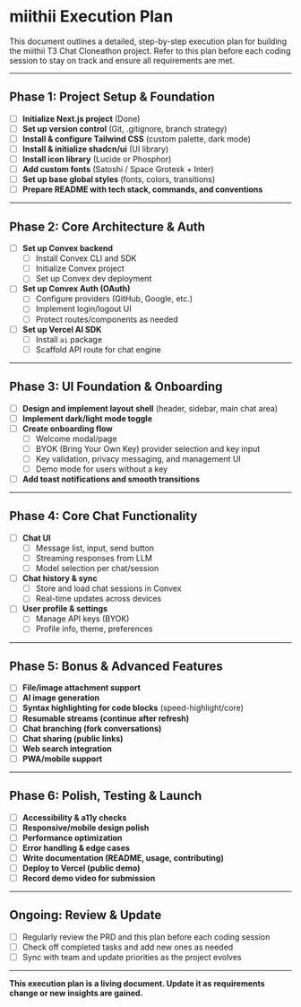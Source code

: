 # miithii Execution Plan

This document outlines a detailed, step-by-step execution plan for building the miithii T3 Chat Cloneathon project. Refer to this plan before each coding session to stay on track and ensure all requirements are met.

---

## Phase 1: Project Setup & Foundation

- [ ] **Initialize Next.js project** (Done)
- [ ] **Set up version control** (Git, .gitignore, branch strategy)
- [ ] **Install & configure Tailwind CSS** (custom palette, dark mode)
- [ ] **Install & initialize shadcn/ui** (UI library)
- [ ] **Install icon library** (Lucide or Phosphor)
- [ ] **Add custom fonts** (Satoshi / Space Grotesk + Inter)
- [ ] **Set up base global styles** (fonts, colors, transitions)
- [ ] **Prepare README with tech stack, commands, and conventions**

---

## Phase 2: Core Architecture & Auth

- [ ] **Set up Convex backend**
  - [ ] Install Convex CLI and SDK
  - [ ] Initialize Convex project
  - [ ] Set up Convex dev deployment
- [ ] **Set up Convex Auth (OAuth)**
  - [ ] Configure providers (GitHub, Google, etc.)
  - [ ] Implement login/logout UI
  - [ ] Protect routes/components as needed
- [ ] **Set up Vercel AI SDK**
  - [ ] Install `ai` package
  - [ ] Scaffold API route for chat engine

---

## Phase 3: UI Foundation & Onboarding

- [ ] **Design and implement layout shell** (header, sidebar, main chat area)
- [ ] **Implement dark/light mode toggle**
- [ ] **Create onboarding flow**
  - [ ] Welcome modal/page
  - [ ] BYOK (Bring Your Own Key) provider selection and key input
  - [ ] Key validation, privacy messaging, and management UI
  - [ ] Demo mode for users without a key
- [ ] **Add toast notifications and smooth transitions**

---

## Phase 4: Core Chat Functionality

- [ ] **Chat UI**
  - [ ] Message list, input, send button
  - [ ] Streaming responses from LLM
  - [ ] Model selection per chat/session
- [ ] **Chat history & sync**
  - [ ] Store and load chat sessions in Convex
  - [ ] Real-time updates across devices
- [ ] **User profile & settings**
  - [ ] Manage API keys (BYOK)
  - [ ] Profile info, theme, preferences

---

## Phase 5: Bonus & Advanced Features

- [ ] **File/image attachment support**
- [ ] **AI image generation**
- [ ] **Syntax highlighting for code blocks** (speed-highlight/core)
- [ ] **Resumable streams (continue after refresh)**
- [ ] **Chat branching (fork conversations)**
- [ ] **Chat sharing (public links)**
- [ ] **Web search integration**
- [ ] **PWA/mobile support**

---

## Phase 6: Polish, Testing & Launch

- [ ] **Accessibility & a11y checks**
- [ ] **Responsive/mobile design polish**
- [ ] **Performance optimization**
- [ ] **Error handling & edge cases**
- [ ] **Write documentation (README, usage, contributing)**
- [ ] **Deploy to Vercel (public demo)**
- [ ] **Record demo video for submission**

---

## Ongoing: Review & Update
- [ ] Regularly review the PRD and this plan before each coding session
- [ ] Check off completed tasks and add new ones as needed
- [ ] Sync with team and update priorities as the project evolves

---

**This execution plan is a living document. Update it as requirements change or new insights are gained.** 